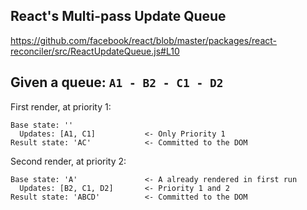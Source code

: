 ## React's Multi-pass Update Queue

https://github.com/facebook/react/blob/master/packages/react-reconciler/src/ReactUpdateQueue.js#L10

## Given a queue: `A1 - B2 - C1 - D2`

First render, at priority 1:

```
Base state: ''
  Updates: [A1, C1]           <- Only Priority 1
Result state: 'AC'            <- Committed to the DOM
```

Second render, at priority 2:

```
Base state: 'A'               <- A already rendered in first run
  Updates: [B2, C1, D2]       <- Priority 1 and 2
Result state: 'ABCD'          <- Committed to the DOM
```
